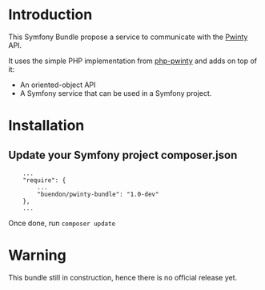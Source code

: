 # Introduction

This Symfony Bundle propose a service to communicate with the [Pwinty](http://www.pwinty.com) API.

It uses the simple PHP implementation from [php-pwinty](https://github.com/Buendon/php-pwinty) and adds on top of it:
* An oriented-object API
* A Symfony service that can be used in a Symfony project.

# Installation

## Update your Symfony project composer.json

```
    ...
    "require": {
        ...
        "buendon/pwinty-bundle": "1.0-dev"
    },
    ...
```

Once done, run ```composer update```

# Warning

This bundle still in construction, hence there is no official release yet.